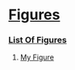 # [Figures](#figures)


### [List Of Figures](#list-of-figures)

1.  [My Figure][1]


[1]: http://localhost/sub-1/document#my-figure "My Figure"
